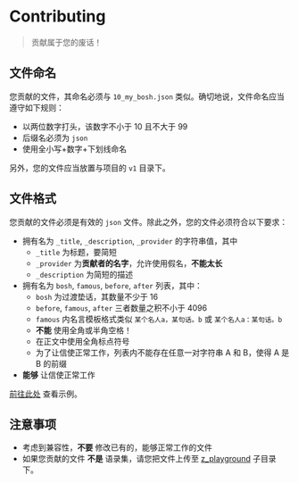 # Contributing
> 贡献属于您的废话！

## 文件命名
您贡献的文件，其命名必须与 `10_my_bosh.json` 类似。确切地说，文件命名应当遵守如下规则：
* 以两位数字打头，该数字不小于 10 且不大于 99
* 后缀名必须为 `json`
* 使用全小写+数字+下划线命名

另外，您的文件应当放置与项目的 `v1` 目录下。

## 文件格式
您贡献的文件必须是有效的 `json` 文件。除此之外，您的文件必须符合以下要求：
* 拥有名为 `_title`, `_description`, `_provider` 的字符串值，其中
    * `_title` 为标题，要简短
    * `_provider` 为**贡献者的名字**，允许使用假名，**不能太长**
    * `_description` 为简短的描述
* 拥有名为 `bosh`, `famous`, `before`, `after` 列表，其中：
    * `bosh` 为过渡垫话，其数量不少于 16
    * `before`, `famous`, `after` 三者数量之积不小于 4096
    * `famous` 内名言模板格式类似 `某个名人a，某句话。b` 或 `某个名人a：某句话。b`
    * **不能** 使用全角或半角空格！
    * 在正文中使用全角标点符号
    * 为了让信使正常工作，列表内不能存在任意一对字符串 A 和 B，使得 A 是 B 的前缀
* **能够** 让信使正常工作

[前往此处](v1/00_classic.json) 查看示例。

## 注意事项
* 考虑到兼容性，**不要** 修改已有的，能够正常工作的文件
* 如果您贡献的文件 **不是** 语录集，请您把文件上传至 [z_playground](https://github.com/AnonyKagamine/MessengerData/tree/master/z_playground) 子目录下。
